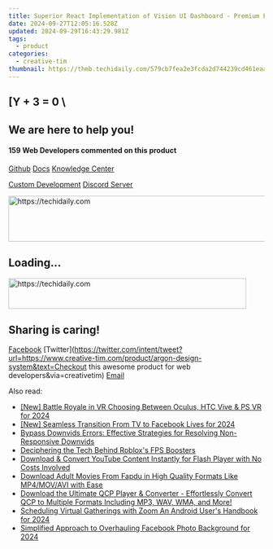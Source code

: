 ```yaml
---
title: Superior React Implementation of Vision UI Dashboard - Premium Features From Creative Tim's Material-UI Suite
date: 2024-09-27T12:05:16.528Z
updated: 2024-09-29T16:43:29.981Z
tags:
  - product
categories:
  - creative-tim
thumbnail: https://thmb.techidaily.com/579cb7fea2e3fcda2d744239cd461eaad31f6bb8cae52b9dfe0e180c13eb7675.jpg
---
```


## \[Y + 3 = 0 \

## We are here to help you!

#### 159 Web Developers commented on this product

[Github](https://github.com/creativetimofficial/argon-design-system) [Docs](https://tools.techidaily.com/creative-tim/products/) [Knowledge Center](https://tools.techidaily.com/creative-tim/products/) 

[Custom Development](https://tools.techidaily.com/creative-tim/products/) [Discord Server](https://discord.com/invite/FhCJCaHdQa) 

<!-- affiliate ads begin -->
<a href="https://wigfever.sjv.io/c/5597632/2014854/22899" target="_top" id="2014854">
  <img src="//a.impactradius-go.com/display-ad/22899-2014854" border="0" alt="https://techidaily.com" width="728" height="90"/>
</a>
<img height="0" width="0" src="https://wigfever.sjv.io/i/5597632/2014854/22899" style="position:absolute;visibility:hidden;" border="0" />
<!-- affiliate ads end -->

## Loading...

<!-- affiliate ads begin -->
<a href="https://aligracehair.sjv.io/c/5597632/2135374/19272" target="_top" id="2135374">
  <img src="//a.impactradius-go.com/display-ad/19272-2135374" border="0" alt="https://techidaily.com" width="468" height="60"/>
</a>
<img height="0" width="0" src="https://aligracehair.sjv.io/i/5597632/2135374/19272" style="position:absolute;visibility:hidden;" border="0" />
<!-- affiliate ads end -->

## Sharing is caring!

[Facebook](https://www.facebook.com/sharer/sharer.php?u=https://www.creative-tim.com/product/argon-design-system?src=sdkpreparse) [Twitter](https://twitter.com/intent/tweet?url=https://www.creative-tim.com/product/argon-design-system&text=Checkout this awesome product for web developers&via=creativetim) [Email](https://tools.techidaily.com/creative-tim/products/)

<ins class="adsbygoogle"
     style="display:block"
     data-ad-format="autorelaxed"
     data-ad-client="ca-pub-7571918770474297"
     data-ad-slot="1223367746"></ins>

<ins class="adsbygoogle"
     style="display:block"
     data-ad-client="ca-pub-7571918770474297"
     data-ad-slot="8358498916"
     data-ad-format="auto"
     data-full-width-responsive="true"></ins>

<span class="atpl-alsoreadstyle">Also read:</span>
<div><ul>
<li><a href="https://fox-hovers.techidaily.com/new-battle-royale-in-vr-choosing-between-oculus-htc-vive-and-ps-vr-for-2024/"><u>[New] Battle Royale in VR Choosing Between Oculus, HTC Vive & PS VR for 2024</u></a></li>
<li><a href="https://facebook-clips.techidaily.com/new-seamless-transition-from-tv-to-facebook-lives-for-2024/"><u>[New] Seamless Transition From TV to Facebook Lives for 2024</u></a></li>
<li><a href="https://discover-cheats.techidaily.com/bypass-downvids-errors-effective-strategies-for-resolving-non-responsive-downvids/"><u>Bypass Downvids Errors: Effective Strategies for Resolving Non-Responsive Downvids</u></a></li>
<li><a href="https://games-able.techidaily.com/deciphering-the-tech-behind-robloxs-fps-boosters/"><u>Deciphering the Tech Behind Roblox's FPS Boosters</u></a></li>
<li><a href="https://discover-cheats.techidaily.com/download-and-convert-youtube-content-instantly-for-flash-player-with-no-costs-involved/"><u>Download & Convert YouTube Content Instantly for Flash Player with No Costs Involved</u></a></li>
<li><a href="https://discover-cheats.techidaily.com/download-adult-movies-from-fapdu-in-high-quality-formats-like-mp4movavi-with-ease/"><u>Download Adult Movies From Fapdu in High Quality Formats Like MP4/MOV/AVI with Ease</u></a></li>
<li><a href="https://discover-cheats.techidaily.com/download-the-ultimate-qcp-player-and-converter-effortlessly-convert-qcp-to-multiple-formats-including-mp3-wav-wma-and-more/"><u>Download the Ultimate QCP Player & Converter - Effortlessly Convert QCP to Multiple Formats Including MP3, WAV, WMA, and More!</u></a></li>
<li><a href="https://extra-approaches.techidaily.com/scheduling-virtual-gatherings-with-zoom-an-android-users-handbook-for-2024/"><u>Scheduling Virtual Gatherings with Zoom An Android User's Handbook for 2024</u></a></li>
<li><a href="https://facebook-video-recording.techidaily.com/simplified-approach-to-overhauling-facebook-photo-background-for-2024/"><u>Simplified Approach to Overhauling Facebook Photo Background for 2024</u></a></li>
</ul></div>

